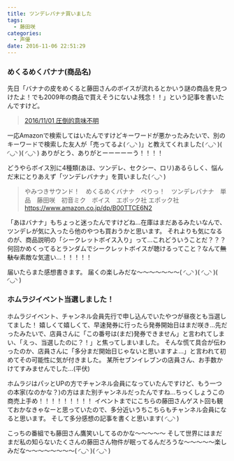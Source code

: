 ```yaml
---
title: ツンデレバナナ買いました
tags:
  - 藤田咲
categories:
  - 声優
date: 2016-11-06 22:51:29
---
```


### めくるめくバナナ(商品名)

先日「バナナの皮をめくると藤田さんのボイスが流れるとかいう謎の商品を見つけたよ！でも2009年の商品で買えそうにないよ残念！！」という記事を書いたんですけど。
<!-- more -->
> [2016/11/01 圧倒的意味不明](/sblog/2016/11/01/banana/ "圧倒的意味不明")

一応Amazonで検索してはいたんですけどキーワードが悪かったみたいで、別のキーワードで検索した友人が「売ってるよ( ◜◡◝ )」と教えてくれました( ◜◡◝ )( ◜◡◝ )( ◜◡◝ )
ありがとう、ありがとーーーーーう！！！！

どうやらボイス別に4種類(あほ、ツンデレ、セクシー、ロリ)あるらしく、悩んだ末にとりあえず「ツンデレバナナ」を買いました( ◜◡◝ )

> やみつきサウンド！　めくるめくバナナ　ぺりっ！　ツンデレバナナ　単品　藤田咲　初音ミク　ボイス　エポック社 エポック社
> https://www.amazon.co.jp/dp/B00TTCE6N2

「あほバナナ」もちょっと迷ったんですけどね…在庫はまだあるみたいなんで、ツンデレが気に入ったら他のやつも買おうかと思います。
それよりも気になるのが、商品説明の「シークレットボイス入り」って…これどういうことだ？？？
何回かめくってるとランダムでシークレットボイスが聴けるってこと？なんて~~無駄な~~素敵な気遣い…！！！！！

届いたらまた感想書きます。
届くの楽しみだな～～～～～～～( ◜◡◝ )( ◜◡◝ )( ◜◡◝ )

### ホムラジイベント当選しました！

ホムラジイベント、チャンネル会員先行で申し込んでいたやつが昼夜とも当選してました！
嬉しくて嬉しくて、早速発券に行ったら発券開始日はまだ咲き…先だったみたいで、店員さんに「この番号は(まだ)発券できません」と言われてしまい、「えっ、当選したのに？！」と焦ってしまいました。
そんな慌て具合が伝わったのか、店員さんに「多分まだ開始日じゃないと思いますよ…」と言われて初めてその可能性に気が付きました。
某所セブンイレブンの店員さん、お手数かけてすみませんでした…(平伏)

ホムラジはパッとUPの方でチャンネル会員になっていたんですけど、もう一つの本家(なのかな？)の方はまた別チャンネルだったんですね…ちっくしょうこの商売上手め！！！！！！！！！
イベントまでにこちらの藤田さんゲスト回も観ておかなきゃなーと思っていたので、多分近いうちこちらもチャンネル会員になると思います。
そして多分感想の記事を書くと思います( ◜◡◝ )

こっちの番組でも藤田さん鷹笑いしてるのかな～～～～～
そして世界にはまだまだ私の知らないたくさんの藤田さん物件が眠ってるんだろうな～～～～～楽しみだな～～～～～～～～( ◜◡◝ )( ◜◡◝ )
